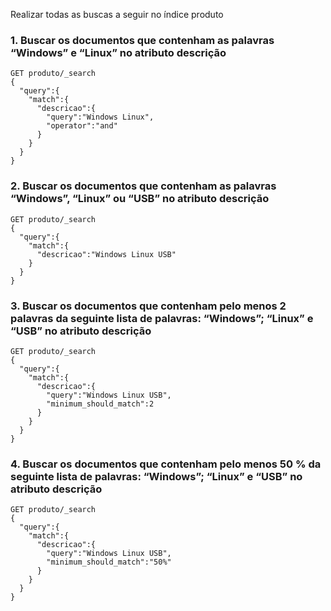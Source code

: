 Realizar todas as buscas a seguir no índice produto

### 1. Buscar os documentos que contenham as palavras “Windows” e “Linux” no atributo descrição
```
GET produto/_search
{
  "query":{
    "match":{
      "descricao":{
        "query":"Windows Linux",
        "operator":"and"
      }
    }
  }
}
```
### 2. Buscar os documentos que contenham as palavras “Windows”, “Linux” ou “USB” no atributo descrição
```
GET produto/_search
{
  "query":{
    "match":{
      "descricao":"Windows Linux USB"
    }
  }
}
```
### 3. Buscar os documentos que contenham pelo menos 2 palavras da seguinte lista de palavras: “Windows”; “Linux” e “USB” no atributo descrição
```
GET produto/_search
{
  "query":{
    "match":{
      "descricao":{
        "query":"Windows Linux USB",
        "minimum_should_match":2
      }
    }
  }
}
```
### 4. Buscar os documentos que contenham pelo menos 50 % da seguinte lista de palavras: “Windows”; “Linux” e “USB” no atributo descrição
```
GET produto/_search
{
  "query":{
    "match":{
      "descricao":{
        "query":"Windows Linux USB",
        "minimum_should_match":"50%"
      }
    }
  }
}
```
